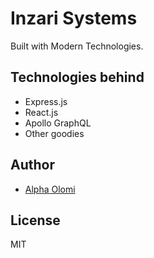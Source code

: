 # Inzari Systems

Built with Modern Technologies.

## Technologies behind

- Express.js
- React.js
- Apollo GraphQL
- Other goodies

## Author

- [Alpha Olomi](@alphaolomi)

## License

MIT
